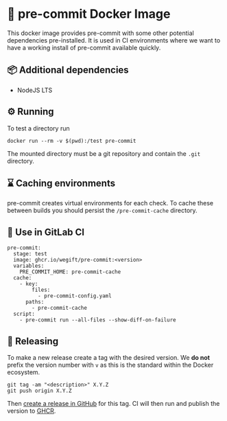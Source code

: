 # 🐋 pre-commit Docker Image

This docker image provides pre-commit with some other potential dependencies pre-installed. It is used in CI environments where we want to have a working install of pre-commit available quickly.

## 📦 Additional dependencies

- NodeJS LTS

## ⚙ Running

To test a directory run

```
docker run --rm -v $(pwd):/test pre-commit
```

The mounted directory must be a git repository and contain the `.git` directory.

## ⌛ Caching environments

pre-commit creates virtual environments for each check. To cache these between builds you should persist the `/pre-commit-cache` directory.

## 🦊 Use in GitLab CI

```
pre-commit:
  stage: test
  image: ghcr.io/wegift/pre-commit:<version>
  variables:
    PRE_COMMIT_HOME: pre-commit-cache
  cache:
    - key:
        files:
          - pre-commit-config.yaml
      paths:
        - pre-commit-cache
  script:
    - pre-commit run --all-files --show-diff-on-failure
```

## 🛫 Releasing

To make a new release create a tag with the desired version. We **do not** prefix the version number with `v` as this is the standard within the Docker ecosystem.

```
git tag -am "<description>" X.Y.Z
git push origin X.Y.Z
```

Then [create a release in GitHub](https://github.com/wegift/pre-commit/releases/new) for this tag. CI will then run and publish the version to [GHCR](https://github.com/wegift/pre-commit/pkgs/container/pre-commit).
